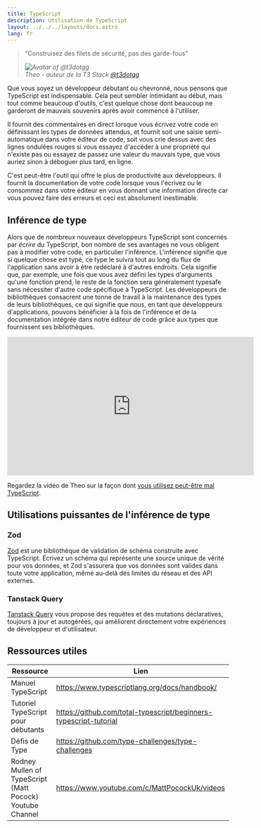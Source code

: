 ```yaml
---
title: TypeScript
description: Utilisation de TypeScript
layout: ../../../layouts/docs.astro
lang: fr
---
```


<blockquote className="w-full relative border-l-4 italic bg-t3-purple-200 dark:text-t3-purple-50 text-zinc-900 dark:bg-t3-purple-300/20 p-2 rounded-md text-sm my-3 border-neutral-500 quote">
  <div className="relative w-fit flex items-center justify-center p-1">
    <p className="mb-4 text-lg">
      <span aria-hidden="true">&quot;</span>Construisez des filets de sécurité, pas des garde-fous<span aria-hidden="true">&quot;</span>
    </p>
  </div>
  <cite className="flex items-center justify-end pr-4 pb-2">
    <img
      alt="Avatar of @t3dotgg"
      className="w-12 rounded-full bg-neutral-500 [margin-inline-end:16px]"
      src="/images/theo_300x300.webp"
    />
    <div className="flex flex-col items-start not-italic">
      <span className=" text-sm font-semibold">Theo - auteur de la T3 Stack</span>
      <a
        href="https://twitter.com/t3dotgg"
        target="_blank"
        rel="noopener noreferrer"
        className="text-sm"
      >
        @t3dotgg
      </a>
    </div>
  </cite>
</blockquote>

Que vous soyez un développeur débutant ou chevronné, nous pensons que TypeScript est indispensable. Cela peut sembler intimidant au début, mais tout comme beaucoup d'outils, c'est quelque chose dont beaucoup ne garderont de mauvais souvenirs après avoir commencé à l'utiliser.

Il fournit des commentaires en direct lorsque vous écrivez votre code en définissant les types de données attendus, et fournit soit une saisie semi-automatique dans votre éditeur de code, soit vous crie dessus avec des lignes ondulées rouges si vous essayez d'accéder à une propriété qui n'existe pas ou essayez de passez une valeur du mauvais type, que vous auriez sinon à déboguer plus tard, en ligne.

C'est peut-être l'outil qui offre le plus de productivité aux développeurs. Il fournit la documentation de votre code lorsque vous l'écrivez ou le consommez dans votre éditeur en vous donnant une information directe car vous pouvez faire des erreurs et ceci est absolument inestimable.

## Inférence de type

Alors que de nombreux nouveaux développeurs TypeScript sont concernés par _écrire_ du TypeScript, bon nombre de ses avantages ne vous obligent pas à modifier votre code, en particulier l'inférence. L'inférence signifie que si quelque chose est typé, ce type le suivra tout au long du flux de l'application sans avoir à être redéclaré à d'autres endroits. Cela signifie que, par exemple, une fois que vous avez défini les types d'arguments qu'une fonction prend, le reste de la fonction sera généralement typesafe sans nécessiter d'autre code spécifique à TypeScript. Les développeurs de bibliothèques consacrent une tonne de travail à la maintenance des types de leurs bibliothèques, ce qui signifie que nous, en tant que développeurs d'applications, pouvons bénéficier à la fois de l'inférence et de la documentation intégrée dans notre éditeur de code grâce aux types que fournissent ses bibliothèques.

<div class="embed">
<iframe width="560" height="315" src="https://www.youtube.com/embed/RmGHnYUqQ4k" title="Vous utilisez peut-être mal TypeScript" frameborder="0" allow="accelerometer; autoplay; clipboard-write; encrypted-media; gyroscope; picture-in-picture" allowfullscreen></iframe>
</div>

Regardez la vidéo de Theo sur la façon dont [vous utilisez peut-être mal TypeScript](https://www.youtube.com/watch?v=RmGHnYUqQ4k).

## Utilisations puissantes de l'inférence de type

### Zod

[Zod](https://github.com/colinhacks/zod) est une bibliothèque de validation de schéma construite avec TypeScript. Écrivez un schéma qui représente une source unique de vérité pour vos données, et Zod s'assurera que vos données sont valides dans toute votre application, même au-delà des limites du réseau et des API externes.

### Tanstack Query

[Tanstack Query](https://tanstack.com/query/v4/) vous propose des requêtes et des mutations déclaratives, toujours à jour et autogérées, qui améliorent directement votre expériences de développeur et d'utilisateur.

## Ressources utiles

| Ressource                                                 | Lien                                                              |
| --------------------------------------------------------- | ----------------------------------------------------------------- |
| Manuel TypeScript                                         | https://www.typescriptlang.org/docs/handbook/                     |
| Tutoriel TypeScript pour débutants                        | https://github.com/total-typescript/beginners-typescript-tutorial |
| Défis de Type                                             | https://github.com/type-challenges/type-challenges                |
| Rodney Mullen of TypeScript (Matt Pocock) Youtube Channel | https://www.youtube.com/c/MattPocockUk/videos                     |
